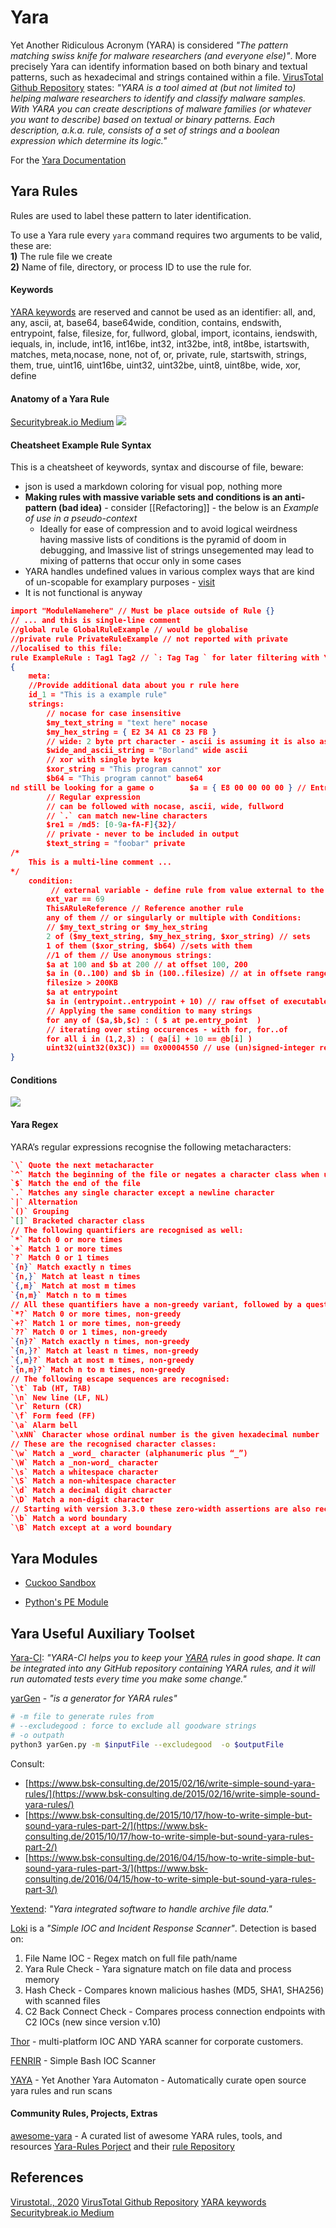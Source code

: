# Yara

Yet Another Ridiculous Acronym (YARA) is considered *"The pattern matching swiss knife for malware researchers (and everyone else)"*. More precisely Yara can identify information based on both binary and textual patterns, such as hexadecimal and strings contained within a file. [VirusTotal Github Repository](https://github.com/VirusTotal/yara) states: *"YARA is a tool aimed at (but not limited to) helping malware researchers to identify and classify malware samples. With YARA you can create descriptions of malware families (or whatever you want to describe) based on textual or binary patterns. Each description, a.k.a. rule, consists of a set of strings and a boolean expression which determine its logic."*

For the [Yara Documentation](https://yara.readthedocs.io/en/stable/)

## Yara Rules

Rules are used to label these pattern to later identification.

To use a Yara rule every `yara` command requires two arguments to be valid, these are:  
**1)** The rule file we create  
**2)** Name of file, directory, or process ID to use the rule for.

####  Keywords

[YARA keywords](https://yara.readthedocs.io/en/stable/writingrules.html#table-1) are reserved and cannot be used as an identifier:
all, and, any, ascii, at, base64, base64wide, condition, contains, endswith, entrypoint, false, filesize, for, fullword, global, import, icontains, iendswith, iequals, in, include, int16, int16be, int32, int32be, int8, int8be, istartswith, matches, meta,nocase, none, not
of, or, private, rule, startswith, strings, them, true, uint16, uint16be, uint32, uint32be, uint8, uint8be, wide, xor, define

#### Anatomy of a Yara Rule

[Securitybreak.io Medium](https://blog.securitybreak.io/security-infographics-9c4d3bd891ef#18dd)
![](anatomyofyararules.png)

#### Cheatsheet Example Rule Syntax

This is a cheatsheet of keywords, syntax and discourse of file, beware:
- json is used a markdown coloring for visual pop, nothing more
- **Making rules with massive variable sets and conditions is an anti-pattern (bad idea)** - consider [[Refactoring]] - the below is an *Example of use in a pseudo-context*
	- Ideally for ease of compression and to avoid logical weirdness having massive lists of conditions is the pyramid of doom in debugging, and lmassive list of strings unsegemented may lead to mixing of patterns that occur only in some cases
- YARA handles undefined values in various complex ways that are kind of un-scopable for examplary purposes - [visit](https://yara.readthedocs.io/en/stable/writingrules.html#undefined-values-1)
- It is not functional is anyway
```json
import "ModuleNamehere" // Must be place outside of Rule {}
// ... and this is single-line comment
//global rule GlobalRuleExample // would be globalise
//private rule PrivateRuleExample // not reported with private
//localised to this file:
rule ExampleRule : Tag1 Tag2 // `: Tag Tag ` for later filtering with Yara 
{
	meta:
	//Provide additional data about you r rule here
	id_1 = "This is a example rule"
    strings:
	    // nocase for case insensitive
        $my_text_string = "text here" nocase 
        $my_hex_string = { E2 34 A1 C8 23 FB }
        // wide: 2 byte prt character - ascii is assuming it is also ascii
        $wide_and_ascii_string = "Borland" wide ascii
        // xor with single byte keys
        $xor_string = "This program cannot" xor
        $b64 = "This program cannot" base64
nd still be looking for a game o        $a = { E8 00 00 00 00 } // Entrypoint string
        // Regular expression
        // can be followed with nocase, ascii, wide, fullword
        // `.` can match new-line characters
        $re1 = /md5: [0-9a-fA-F]{32}/
        // private - never to be included in output
        $text_string = "foobar" private
/*
    This is a multi-line comment ...
*/
    condition:
	     // external variable - define rule from value external to the rule
	    ext_var == 69
	    ThisARuleReference // Reference another rule
        any of them // or singularly or multiple with Conditions:
        // $my_text_string or $my_hex_string
        2 of ($my_text_string, $my_hex_string, $xor_string) // sets
        1 of them ($xor_string, $b64) //sets with them
        //1 of them // Use anonymous strings:
	    $a at 100 and $b at 200 // at offset 100, 200
	    $a in (0..100) and $b in (100..filesize) // at in offsete ranges
	    filesize > 200KB
	    $a at entrypoint
	    $a in (entrypoint..entrypoint + 10) // raw offset of executable's entrypoint 
	    // Applying the same condition to many strings
	    for any of ($a,$b,$c) : ( $ at pe.entry_point  )
	    // iterating over sting occurences - with for, for..of
	    for all i in (1,2,3) : ( @a[i] + 10 == @b[i] )
	    uint32(uint32(0x3C)) == 0x00004550 // use (un)signed-integer read offsets 
}
```

#### Conditions
![](yaraconditions.png)

#### Yara Regex

YARA’s regular expressions recognise the following metacharacters:
```json
`\` Quote the next metacharacter
`^` Match the beginning of the file or negates a character class when used as the first character after the opening bracket
`$` Match the end of the file
`.` Matches any single character except a newline character
`|` Alternation
`()` Grouping
`[]` Bracketed character class
// The following quantifiers are recognised as well:
`*` Match 0 or more times
`+` Match 1 or more times
`?` Match 0 or 1 times
`{n}` Match exactly n times
`{n,}` Match at least n times
`{,m}` Match at most m times
`{n,m}` Match n to m times
// All these quantifiers have a non-greedy variant, followed by a question mark (?):
`*?` Match 0 or more times, non-greedy
`+?` Match 1 or more times, non-greedy
`??` Match 0 or 1 times, non-greedy
`{n}?` Match exactly n times, non-greedy
`{n,}?` Match at least n times, non-greedy
`{,m}?` Match at most m times, non-greedy
`{n,m}?` Match n to m times, non-greedy
// The following escape sequences are recognised:
`\t` Tab (HT, TAB)
`\n` New line (LF, NL)
`\r` Return (CR)
`\f` Form feed (FF)
`\a` Alarm bell
`\xNN` Character whose ordinal number is the given hexadecimal number
// These are the recognised character classes:
`\w` Match a _word_ character (alphanumeric plus “_”)
`\W` Match a _non-word_ character
`\s` Match a whitespace character
`\S` Match a non-whitespace character
`\d` Match a decimal digit character
`\D` Match a non-digit character
// Starting with version 3.3.0 these zero-width assertions are also recognized:
`\b` Match a word boundary
`\B` Match except at a word boundary
```

## Yara Modules

- [Cuckoo Sandbox](https://cuckoosandbox.org/)

- [Python's PE Module](https://pypi.org/project/pefile/) 


## Yara Useful Auxiliary Toolset

[Yara-CI](https://yara-ci.cloud.virustotal.com/): *"YARA-CI helps you to keep your [YARA](https://virustotal.github.io/yara/) rules in good shape. It can be integrated into any GitHub repository containing YARA rules, and it will run automated tests every time you make some change."*

[yarGen](https://github.com/Neo23x0/yarGen) - *"is a generator for YARA rules"*

```bash 
# -m file to generate rules from
# --excludegood : force to exclude all goodware strings
# -o outpath
python3 yarGen.py -m $inputFile --excludegood  -o $outputFile
```

Consult:
-   [https://www.bsk-consulting.de/2015/02/16/write-simple-sound-yara-rules/](https://www.bsk-consulting.de/2015/02/16/write-simple-sound-yara-rules/)  
-   [https://www.bsk-consulting.de/2015/10/17/how-to-write-simple-but-sound-yara-rules-part-2/](https://www.bsk-consulting.de/2015/10/17/how-to-write-simple-but-sound-yara-rules-part-2/)
-   [https://www.bsk-consulting.de/2016/04/15/how-to-write-simple-but-sound-yara-rules-part-3/](https://www.bsk-consulting.de/2016/04/15/how-to-write-simple-but-sound-yara-rules-part-3/)

[Yextend](https://github.com/BayshoreNetworks/yextend): *"Yara integrated software to handle archive file data."*

[Loki](https://github.com/Neo23x0/Loki)  is a *"Simple IOC and Incident Response Scanner"*. Detection is based on:
1. File Name IOC - Regex match on full file path/name
2. Yara Rule Check - Yara signature match on file data and process memory
3. Hash Check - Compares known malicious hashes (MD5, SHA1, SHA256) with scanned files
4. C2 Back Connect Check - Compares process connection endpoints with C2 IOCs (new since version v.10)

[Thor](https://www.nextron-systems.com/thor-lite/) - multi-platform IOC AND YARA scanner for corporate customers.

[FENRIR](https://github.com/Neo23x0/Fenrir) - Simple Bash IOC Scanner

[YAYA](https://github.com/EFForg/yaya) - Yet Another Yara Automaton - Automatically curate open source yara rules and run scans

#### Community Rules, Projects, Extras

[awesome-yara](https://github.com/InQuest/awesome-yara) - A curated list of awesome YARA rules, tools, and resources
[Yara-Rules Porject](https://github.com/Yara-Rules) and their [rule Repository](https://github.com/Yara-Rules/rules)

## References

[Virustotal., 2020](https://virustotal.github.io/yara/)
[VirusTotal Github Repository](https://github.com/VirusTotal/yara)
[YARA keywords](https://yara.readthedocs.io/en/stable/writingrules.html#table-1)
[Securitybreak.io Medium](https://blog.securitybreak.io/security-infographics-9c4d3bd891ef#18dd)